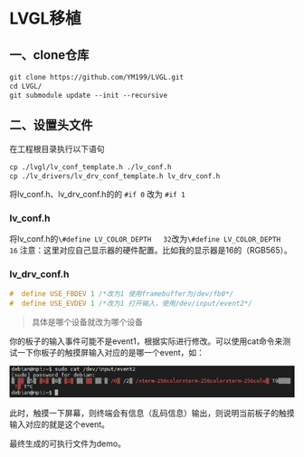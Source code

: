 # LVGL移植

## 一、clone仓库

```shell
git clone https://github.com/YM199/LVGL.git
cd LVGL/
git submodule update --init --recursive
```

## 二、设置头文件

在工程根目录执行以下语句

```shell
cp ./lvgl/lv_conf_template.h ./lv_conf.h
cp ./lv_drivers/lv_drv_conf_template.h lv_drv_conf.h
```

将lv_conf.h、lv_drv_conf.h的的 `#if 0` 改为 `#if 1`

### lv_conf.h

将lv_conf.h的`\#define LV_COLOR_DEPTH   32`改为`\#define LV_COLOR_DEPTH   16`
注意：这里对应自己显示器的硬件配置。比如我的显示器是16的（RGB565）。

### lv_drv_conf.h

```C
#  define USE_FBDEV 1 /*改为1 使用framebuffer为/dev/fb0*/
#  define USE_EVDEV 1 /*改为1 打开输入，使用/dev/input/event2*/
```

>具体是哪个设备就改为哪个设备

你的板子的输入事件可能不是event1，根据实际进行修改。可以使用cat命令来测试一下你板子的触摸屏输入对应的是哪一个event，如：

![输入设备](image/image-20210612173308112.png)

此时，触摸一下屏幕，则终端会有信息（乱码信息）输出，则说明当前板子的触摸输入对应的就是这个event。

最终生成的可执行文件为demo。
